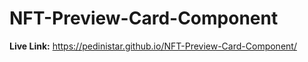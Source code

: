 # NFT-Preview-Card-Component

<b>Live Link:</b> https://pedinistar.github.io/NFT-Preview-Card-Component/
